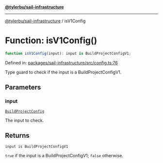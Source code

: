 [**@tylerbu/sail-infrastructure**](../README.md)

***

[@tylerbu/sail-infrastructure](../README.md) / isV1Config

# Function: isV1Config()

```ts
function isV1Config(input): input is BuildProjectConfigV1;
```

Defined in: [packages/sail-infrastructure/src/config.ts:76](https://github.com/microsoft/FluidFramework/blob/main/packages/sail-infrastructure/src/config.ts#L76)

Type guard to check if the input is a BuildProjectConfigV1.

## Parameters

### input

[`BuildProjectConfig`](../type-aliases/BuildProjectConfig.md)

The input to check.

## Returns

`input is BuildProjectConfigV1`

`true` if the input is a BuildProjectConfigV1; `false` otherwise.
